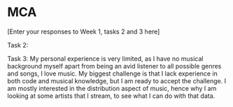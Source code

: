 # MCA
\[Enter your responses to Week 1, tasks 2 and 3 here\]

Task 2: 


Task 3: 
My personal experience is very limited, as I have no musical background myself apart from being an avid listener to all possible genres and songs, I love music. My biggest challenge is that I lack experience in both code and musical knowledge, but I am ready to accept the challenge. I am mostly interested in the distribution aspect of music, hence why I am looking at some artists that I stream, to see what I can do with that data. 

 
